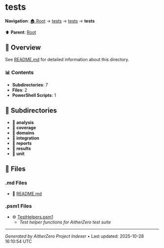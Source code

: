 # tests

**Navigation**: [🏠 Root](../index.md) → [tests](index.md) → [tests](index.md) → **tests**

⬆️ **Parent**: [Root](../index.md)

## 📖 Overview

See [README.md](./README.md) for detailed information about this directory.

### 📊 Contents

- **Subdirectories**: 7
- **Files**: 2
- **PowerShell Scripts**: 1

## 📁 Subdirectories

- 📂 **analysis**
- 📂 **coverage**
- 📂 **domains**
- 📂 **integration**
- 📂 **reports**
- 📂 **results**
- 📂 **unit**

## 📄 Files

### .md Files

- 📝 [README.md](./README.md)

### .psm1 Files

- ⚙️ [TestHelpers.psm1](./TestHelpers.psm1)
  - *Test helper functions for AitherZero test suite*

---

*Generated by AitherZero Project Indexer* • Last updated: 2025-10-28 16:10:54 UTC

